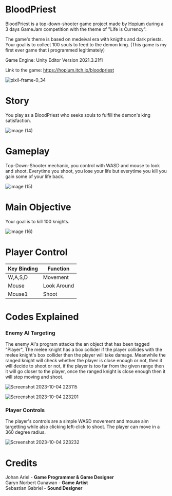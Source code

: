 # BloodPriest

BloodPriest is a top-down-shooter game project made by [Hopium](https://hopium.itch.io/) during a 3 days GameJam competition with the theme of "Life is Currency".

The game's theme is based on medeival era with knigths and dark priests. Your goal is to collect 100 souls to feed to the demon king. (This game is my first ever game that i programmed legitimately)

Game Engine: Unity Editor Version 2021.3.21f1

Link to the game: https://hopium.itch.io/bloodpriest

![pixil-frame-0_34](https://github.com/Lemun8/BloodPriest/assets/107360799/2f8d3a7e-df15-4e54-b3e7-8ba18586a50c)



# Story

You play as a BloodPriest who seeks souls to fulfill the demon's king satisfaction.

![image (14)](https://github.com/Lemun8/BloodPriest/assets/107360799/33f1a6bd-afbd-4402-a55a-169b5e817501)


# Gameplay

Top-Down-Shooter mechanic, you control with WASD and mouse to look and shoot. Everytime you shoot, you lose your life but everytime you kill you gain some of your life back.

![image (15)](https://github.com/Lemun8/BloodPriest/assets/107360799/8c2d4924-85b5-4833-b53f-6032f915e0e5)


# Main Objective

Your goal is to kill 100 knights.

![image (16)](https://github.com/Lemun8/BloodPriest/assets/107360799/da10ac1f-11e1-4585-882b-7f2101527a3b)



# Player Control

| Key Binding       | Function          |
| ----------------- | ----------------- |
| W,A,S,D           | Movement          |
| Mouse             | Look Around       |
| Mouse1            | Shoot             |

# Codes Explained

### Enemy AI Targeting

The enemy AI's program attacks the an object that has been tagged "Player", The melee knight has a box collider if the player collides with the melee knight's box collider then the player will take damage. Meanwhile the ranged knight will check whether the player is close enough or not, then it will decide to shoot or not, if the player is too far from the given range then it will go closer to the player, once the ranged knight is close enough then it will stop moving and shoot.

![Screenshot 2023-10-04 223115](https://github.com/Lemun8/BloodPriest/assets/107360799/8af84e69-cef7-404f-9475-db73472746d0)

![Screenshot 2023-10-04 223201](https://github.com/Lemun8/BloodPriest/assets/107360799/008fb050-a44d-487e-b003-2669ee9271b5)

### Player Controls

The player's controls are a simple WASD movement and mouse aim targetting while also clicking left-click to shoot. The player can move in a 360 degree radius. 

![Screenshot 2023-10-04 223232](https://github.com/Lemun8/BloodPriest/assets/107360799/31b3d419-395c-4b6d-b676-86f018e3d77d)


# Credits

Johan Ariel - **Game Programmer & Game Designer** <br>
Garyn Norbert Gunawan - **Game Artist** <br>
Sebastian Gabriel - **Sound Designer** <br>
